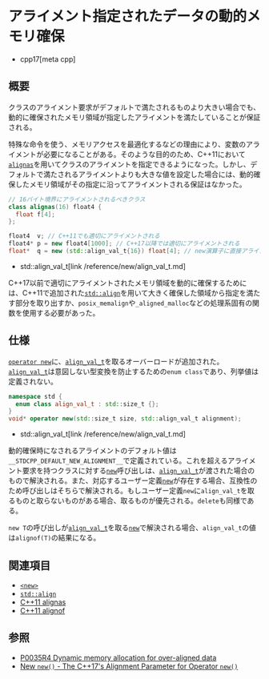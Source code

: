 # アライメント指定されたデータの動的メモリ確保
* cpp17[meta cpp]

## 概要

クラスのアライメント要求がデフォルトで満たされるものより大きい場合でも、動的に確保されたメモリ領域が指定したアライメントを満たしていることが保証される。

特殊な命令を使う、メモリアクセスを最適化するなどの理由により、変数のアライメントが必要になることがある。そのような目的のため、C++11において[`alignas`](/lang/cpp11/alignas.md)を用いてクラスのアライメントを指定できるようになった。しかし、デフォルトで満たされるアライメントよりも大きな値を設定した場合には、動的確保したメモリ領域がその指定に沿ってアライメントされる保証はなかった。

```cpp
// 16バイト境界にアライメントされるべきクラス
class alignas(16) float4 {
  float f[4];
};

float4  v; // C++11でも適切にアライメントされる
float4* p = new float4[1000]; // C++17以降では適切にアライメントされる
float*  q = new (std::align_val_t{16}) float[4]; // new演算子に直接アライメント指定することもできる
```
* std::align_val_t[link /reference/new/align_val_t.md]

C++17以前で適切にアライメントされたメモリ領域を動的に確保するためには、C++11で追加された[`std::align`](/reference/memory/align.md)を用いて大きく確保した領域から指定を満たす部分を取り出すか、`posix_memalign`や`_aligned_malloc`などの処理系固有の関数を使用する必要があった。

## 仕様

[`operator new`](/reference/new/op_new.md)に、[`align_val_t`](/reference/new/align_val_t.md)を取るオーバーロードが追加された。[`align_val_t`](/reference/new/align_val_t.md)は意図しない型変換を防止するための`enum class`であり、列挙値は定義されない。

```cpp
namespace std {
  enum class align_val_t : std::size_t {};
}
void* operator new(std::size_t size, std::align_val_t alignment);
```
* std::align_val_t[link /reference/new/align_val_t.md]

動的確保時になされるアライメントのデフォルト値は`__STDCPP_DEFAULT_NEW_ALIGNMENT__`で定義されている。これを超えるアライメント要求を持つクラスに対する[`new`](/reference/new/op_new.md)呼び出しは、[`align_val_t`](/reference/new/align_val_t.md)が渡された場合のもので解決される。また、対応するユーザー定義[`new`](/reference/new/op_new.md)が存在する場合、互換性のため呼び出しはそちらで解決される。もしユーザー定義`new`に`align_val_t`を取るものと取らないものがある場合、取るものが優先される。`delete`も同様である。

`new T`の呼び出しが[`align_val_t`](/reference/new/align_val_t.md)を取る[`new`](/reference/new/op_new.md)で解決される場合、`align_val_t`の値は`alignof(T)`の結果になる。

## 関連項目
- [`<new>`](/reference/new.md)
- [`std::align`](/reference/memory/align.md)
- [C++11 alignas](/lang/cpp11/alignas.md)
- [C++11 alignof](/lang/cpp11/alignof.md)

## 参照
- [P0035R4 Dynamic memory allocation for over-aligned data](http://www.open-std.org/jtc1/sc22/wg21/docs/papers/2016/p0035r4.html)
- [New `new()` - The C++17's Alignment Parameter for Operator `new()`](https://www.bfilipek.com/2019/08/newnew-align.html)
